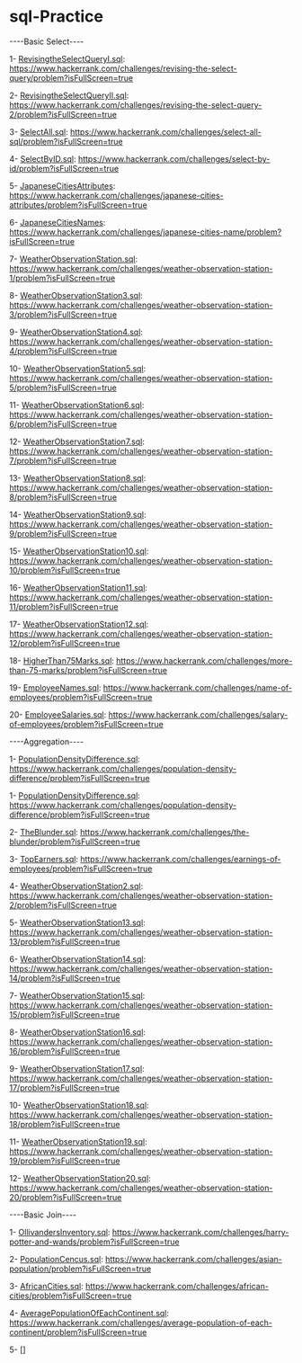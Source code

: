 # sql-Practice

----Basic Select----

1- [RevisingtheSelectQueryI.sql](./sqlBasic/RevisingtheSelectQueryI.sql): https://www.hackerrank.com/challenges/revising-the-select-query/problem?isFullScreen=true

2- [RevisingtheSelectQueryII.sql](./sqlBasic/RevisingtheSelectQueryII.sql): https://www.hackerrank.com/challenges/revising-the-select-query-2/problem?isFullScreen=true

3- [SelectAll.sql](./sqlBasic/SelectAll.sql): https://www.hackerrank.com/challenges/select-all-sql/problem?isFullScreen=true

4- [SelectByID.sql](./sqlBasic/SelectByID.sql): https://www.hackerrank.com/challenges/select-by-id/problem?isFullScreen=true

5- [JapaneseCitiesAttributes](./sqlBasic/JapaneseCitiesAttributes.sql): https://www.hackerrank.com/challenges/japanese-cities-attributes/problem?isFullScreen=true

6- [JapaneseCitiesNames](./sqlBasic/JapaneseCitiesNames.sql): https://www.hackerrank.com/challenges/japanese-cities-name/problem?isFullScreen=true

7- [WeatherObservationStation.sql](./sqlBasic/WeatherObservationStation1.sql): https://www.hackerrank.com/challenges/weather-observation-station-1/problem?isFullScreen=true

8- [WeatherObservationStation3.sql](./sqlBasic/WeatherObservationStation3.sql): https://www.hackerrank.com/challenges/weather-observation-station-3/problem?isFullScreen=true

9- [WeatherObservationStation4.sql](./sqlBasic/WeatherObservationStation4.sql): https://www.hackerrank.com/challenges/weather-observation-station-4/problem?isFullScreen=true

10- [WeatherObservationStation5.sql](./sqlBasic/WeatherObservationStation5.sql): https://www.hackerrank.com/challenges/weather-observation-station-5/problem?isFullScreen=true

11- [WeatherObservationStation6.sql](./sqlBasic/WeatherObservationStation6.sql): https://www.hackerrank.com/challenges/weather-observation-station-6/problem?isFullScreen=true

12- [WeatherObservationStation7.sql](./sqlBasic/WeatherObservationStation7.sql): https://www.hackerrank.com/challenges/weather-observation-station-7/problem?isFullScreen=true

13- [WeatherObservationStation8.sql](./sqlBasic/WeatherObservationStation8.sql): https://www.hackerrank.com/challenges/weather-observation-station-8/problem?isFullScreen=true

14- [WeatherObservationStation9.sql](./sqlBasic/WeatherObservationStation9.sql): https://www.hackerrank.com/challenges/weather-observation-station-9/problem?isFullScreen=true

15- [WeatherObservationStation10.sql](./sqlBasic/WeatherObservationStation10.sql): https://www.hackerrank.com/challenges/weather-observation-station-10/problem?isFullScreen=true

16- [WeatherObservationStation11.sql](./sqlBasic/WeatherObservationStation11.sql): https://www.hackerrank.com/challenges/weather-observation-station-11/problem?isFullScreen=true

17- [WeatherObservationStation12.sql](./sqlBasic/WeatherObservationStation12.sql): https://www.hackerrank.com/challenges/weather-observation-station-12/problem?isFullScreen=true

18- [HigherThan75Marks.sql](./sqlBasic/HigherThan75Marks.sql): https://www.hackerrank.com/challenges/more-than-75-marks/problem?isFullScreen=true

19- [EmployeeNames.sql](./sqlBasic/EmployeeNames.sql): https://www.hackerrank.com/challenges/name-of-employees/problem?isFullScreen=true

20- [EmployeeSalaries.sql](./sqlBasic/EmployeeSalaries.sql): https://www.hackerrank.com/challenges/salary-of-employees/problem?isFullScreen=true


----Aggregation----

1- [PopulationDensityDifference.sql](/aggregation/PopulationDensityDifference.sql): https://www.hackerrank.com/challenges/population-density-difference/problem?isFullScreen=true

1- [PopulationDensityDifference.sql](./aggregation/PopulationDensityDifference.sql): https://www.hackerrank.com/challenges/population-density-difference/problem?isFullScreen=true

2- [TheBlunder.sql](./aggregation/TheBlunder.sql): https://www.hackerrank.com/challenges/the-blunder/problem?isFullScreen=true

3- [TopEarners.sql](./aggregation/TopEarners.sql): https://www.hackerrank.com/challenges/earnings-of-employees/problem?isFullScreen=true

4- [WeatherObservationStation2.sql](./aggregation/WeatherObservationStation2.sql): https://www.hackerrank.com/challenges/weather-observation-station-2/problem?isFullScreen=true

5- [WeatherObservationStation13.sql](./aggregation/WeatherObservationStation13.sql): https://www.hackerrank.com/challenges/weather-observation-station-13/problem?isFullScreen=true

6- [WeatherObservationStation14.sql](./aggregation/WeatherObservationStation14.sql): https://www.hackerrank.com/challenges/weather-observation-station-14/problem?isFullScreen=true

7- [WeatherObservationStation15.sql](./aggregation/WeatherObservationStation15.sql): https://www.hackerrank.com/challenges/weather-observation-station-15/problem?isFullScreen=true

8- [WeatherObservationStation16.sql](./aggregation/WeatherObservationStation16.sql): https://www.hackerrank.com/challenges/weather-observation-station-16/problem?isFullScreen=true

9- [WeatherObservationStation17.sql](./aggregation/WeatherObservationStation17.sql): https://www.hackerrank.com/challenges/weather-observation-station-17/problem?isFullScreen=true

10- [WeatherObservationStation18.sql](./aggregation/WeatherObservationStation18.sql): https://www.hackerrank.com/challenges/weather-observation-station-18/problem?isFullScreen=true

11- [WeatherObservationStation19.sql](./aggregation/WeatherObservationStation19.sql): https://www.hackerrank.com/challenges/weather-observation-station-19/problem?isFullScreen=true

12- [WeatherObservationStation20.sql](./aggregation/WeatherObservationStation20.sql): https://www.hackerrank.com/challenges/weather-observation-station-20/problem?isFullScreen=true


----Basic Join----

1- [OllivandersInventory.sql](./basicJoin/OllivandersInventory.sql): https://www.hackerrank.com/challenges/harry-potter-and-wands/problem?isFullScreen=true

2- [PopulationCencus.sql](./basicJoin/PopulationCencus.sql): https://www.hackerrank.com/challenges/asian-population/problem?isFullScreen=true

3- [AfricanCities.sql](./basicJoin/AfricanCities.sql): https://www.hackerrank.com/challenges/african-cities/problem?isFullScreen=true

4- [AveragePopulationOfEachContinent.sql](./basicJoin/AveragePopulationOfEachContinent.sql): https://www.hackerrank.com/challenges/average-population-of-each-continent/problem?isFullScreen=true

5- []










